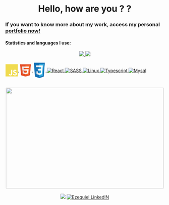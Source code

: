  <h1 align="center">Hello, how are you ? ?</h1>
 
### If you want to know more about my work, access my personal <a href="https://ezequiel-mathias.github.io/Portifolio-Ezequiel-Mathias/">portfolio now!</a>
 
#### Statistics and languages I use:

<div align="center">
  <a href="https://github.com/Ezequiel-Mathias">
  <img height="180em" src="https://github-readme-stats.vercel.app/api?username=Ezequiel-Mathias&show_icons=true&theme=dracula&include_all_commits=true&count_private=true"/>
  <img height="180em" src="https://github-readme-stats.vercel.app/api/top-langs/?username=Ezequiel-Mathias&layout=compact&langs_count=7&theme=dracula"/>
</div>

  <div style="display: inline_block"><br>
  <img align="center" alt="JavaScript" height="40" width="40" src="https://raw.githubusercontent.com/devicons/devicon/master/icons/javascript/javascript-plain.svg">
  <img align="center" alt="HTML5" height="40" width="40" src="https://raw.githubusercontent.com/devicons/devicon/master/icons/html5/html5-original.svg"> 
  <img align="center" alt="CSS3" height="50" width="40" src="https://raw.githubusercontent.com/devicons/devicon/master/icons/css3/css3-original.svg">
  <img align="center" alt="React" height="50" width="40" src="https://cdn.jsdelivr.net/gh/devicons/devicon/icons/react/react-original.svg">
  <img align="center" alt="SASS" height="50" width="50" src="https://cdn.jsdelivr.net/gh/devicons/devicon/icons/sass/sass-original.svg" />
  <img align="center" alt="Linux" height="50" width="50" src="https://cdn.jsdelivr.net/gh/devicons/devicon/icons/linux/linux-original.svg" />
  <img align="center" alt="Typescript" height="50" width="50" src="https://cdn.jsdelivr.net/gh/devicons/devicon/icons/typescript/typescript-original.svg" />     
  <img align="center" alt="Mysql"  height="50" width="50" src="https://cdn.jsdelivr.net/gh/devicons/devicon/icons/mysql/mysql-original.svg" />
</div>
  
  ##
  
 
 
  <div align="center">
  <img src="https://i.pinimg.com/originals/02/49/ef/0249efe4cc8e3c20094fc2d20aa58912.gif" width="500" height="320">
 
   <a href = "mailto:ezequielmathias32@gmail.com" target="_blank"><img src="https://img.shields.io/badge/-Gmail-%23333?style=for-the-badge&logo=gmail&logoColor=white"></a>
<a href="https://www.linkedin.com/in/ezequiel-mathias-104092227" target="_blank"><img alt="Ezequiel LinkedIN" width="26px"  src="https://raw.githubusercontent.com/peterthehan/peterthehan/master/assets/linkedin.svg" />
</a>
 </div>
 

    
     

  
    
    
